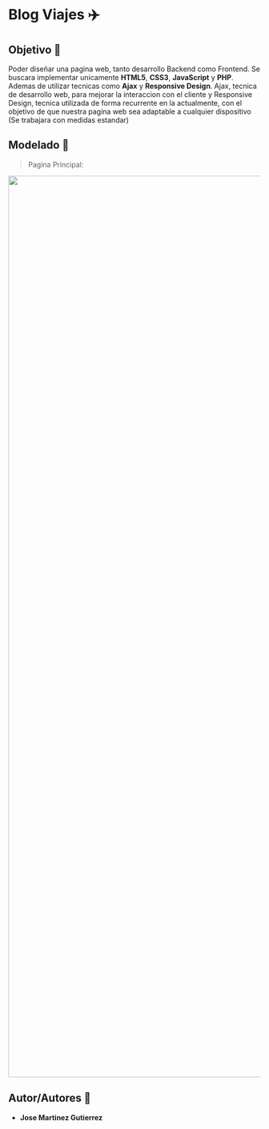 # Blog Viajes :airplane:

## Objetivo :dart:
Poder diseñar una pagina web, tanto desarrollo Backend como Frontend. Se buscara implementar unicamente **HTML5**, **CSS3**, **JavaScript** y **PHP**. Ademas de utilizar tecnicas como **Ajax** y **Responsive Design**. Ajax, tecnica de desarrollo web, para mejorar la interaccion con el cliente y Responsive Design, tecnica utilizada de forma recurrente en la actualmente, con el objetivo de que nuestra pagina web sea adaptable a cualquier dispositivo (Se trabajara con medidas estandar)

## Modelado :memo:
> Pagina Principal:

<img height="1800px" width="900px" src="https://github.com/martinez022jose/Blog-Viajes/tree/master/public/Imagenes/index.png"/>

## Autor/Autores :pushpin:
* **Jose Martinez Gutierrez**
